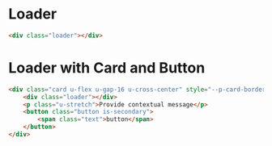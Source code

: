 # Loader

```html
<div class="loader"></div>
```

# Loader with Card and Button
```html
<div class="card u-flex u-gap-16 u-cross-center" style="--p-card-border-radius:var(--border-radius-xsmall); --p-card-padding:1.5rem;">
    <div class="loader"></div>
    <p class="u-stretch">Provide contextual message</p>
    <button class="button is-secondary">
        <span class="text">button</span>
    </button>
</div>
```